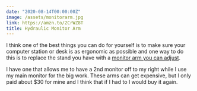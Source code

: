 ```yaml
---
date: "2020-08-14T00:00:00Z"
image: /assets/monitorarm.jpg
link: https://amzn.to/2CrWZ8T
title: Hydraulic Monitor Arm
---
```


I think one of the best things you can do for yourself is to make sure your computer station or desk is as ergonomic as possible and one way to do this is to replace the stand you have with a [monitor arm you can adjust](https://amzn.to/2CrWZ8T).

I have one that allows me to have a 2nd monitor off to my right while I use my main monitor for the big work. These arms can get expensive, but I only paid about $30 for mine and I think that if I had to I would buy it again.